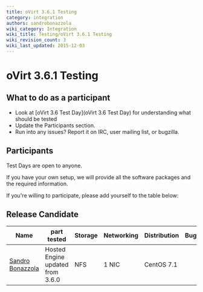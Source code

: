 ```yaml
---
title: oVirt 3.6.1 Testing
category: integration
authors: sandrobonazzola
wiki_category: Integration
wiki_title: Testing/oVirt 3.6.1 Testing
wiki_revision_count: 3
wiki_last_updated: 2015-12-03
---
```


# oVirt 3.6.1 Testing

## What to do as a participant

*   Look at [oVirt 3.6 Test Day](oVirt 3.6 Test Day) for understanding what should be tested
*   Update the Participants section.
*   Run into any issues? Report it on IRC, user mailing list, or bugzilla.

## Participants

Test Days are open to anyone.

If you have your own setup, we will provide all the software packages and the required information.

If you're willing to participate, please add yourself to the table below:

## Release Candidate

| Name                                               | part tested                      | Storage | Networking | Distribution | Bugs |
|----------------------------------------------------|----------------------------------|---------|------------|--------------|------|
| [Sandro Bonazzola](https://github.com/sandrobonazzola) | Hosted Engine updated from 3.6.0 | NFS     | 1 NIC      | CentOS 7.1   |      |

